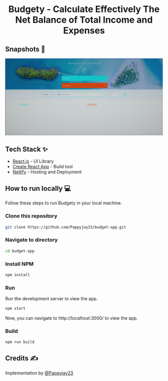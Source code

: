 <div align="center">
	<h1> Budgety - Calculate Effectively The Net Balance of Total Income and Expenses</h1>
</div>

## Snapshots 📸

![Snapshot of Budgety](public/Snapshot.png)

## Tech Stack ✨

- [React.js](https://reactjs.org/) - UI Library
- [Create React App](https://create-react-app.dev/) - Build tool
- [Netlify](https://www.netlify.com/) - Hosting and Deployment

## How to run locally 💻

Follow these steps to run Budgety in your local machine.

### Clone this repository

```bash
git clone https://github.com/Pappyjay23/budget-app.git
```

### Navigate to directory

```bash
cd budget-app
```

### Install NPM

```bash
npm install
```

### Run

Run the development server to view the app.

```bash
npm start
```

Now, you can navigate to http://localhost:3000/ to view the app.

### Build

```bash
npm run build
```

## Credits ✍

Implementation by [@Pappyjay23](https://github.com/Pappyjay23)
